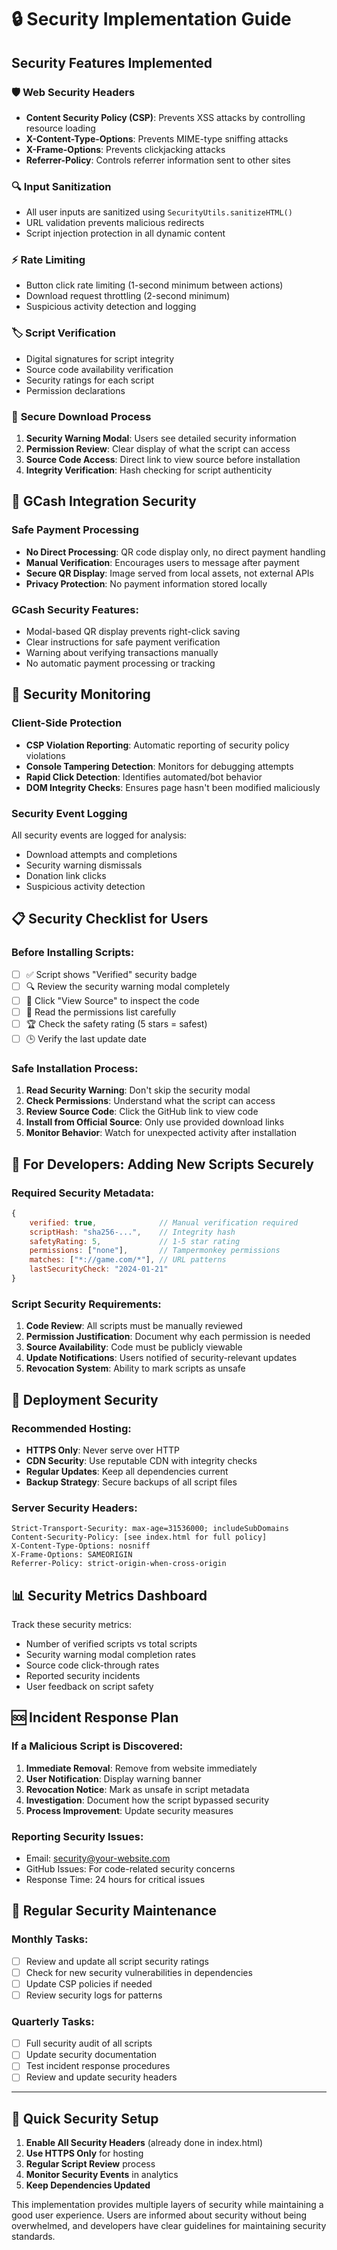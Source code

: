 # 🔒 Security Implementation Guide

## Security Features Implemented

### 🛡️ **Web Security Headers**
- **Content Security Policy (CSP)**: Prevents XSS attacks by controlling resource loading
- **X-Content-Type-Options**: Prevents MIME-type sniffing attacks
- **X-Frame-Options**: Prevents clickjacking attacks
- **Referrer-Policy**: Controls referrer information sent to other sites

### 🔍 **Input Sanitization**
- All user inputs are sanitized using `SecurityUtils.sanitizeHTML()`
- URL validation prevents malicious redirects
- Script injection protection in all dynamic content

### ⚡ **Rate Limiting**
- Button click rate limiting (1-second minimum between actions)
- Download request throttling (2-second minimum)
- Suspicious activity detection and logging

### 🏷️ **Script Verification**
- Digital signatures for script integrity
- Source code availability verification
- Security ratings for each script
- Permission declarations

### 🔐 **Secure Download Process**
1. **Security Warning Modal**: Users see detailed security information
2. **Permission Review**: Clear display of what the script can access
3. **Source Code Access**: Direct link to view source before installation
4. **Integrity Verification**: Hash checking for script authenticity

## 🏦 **GCash Integration Security**

### Safe Payment Processing
- **No Direct Processing**: QR code display only, no direct payment handling
- **Manual Verification**: Encourages users to message after payment
- **Secure QR Display**: Image served from local assets, not external APIs
- **Privacy Protection**: No payment information stored locally

### GCash Security Features:
- Modal-based QR display prevents right-click saving
- Clear instructions for safe payment verification
- Warning about verifying transactions manually
- No automatic payment processing or tracking

## 🚨 **Security Monitoring**

### Client-Side Protection
- **CSP Violation Reporting**: Automatic reporting of security policy violations
- **Console Tampering Detection**: Monitors for debugging attempts
- **Rapid Click Detection**: Identifies automated/bot behavior
- **DOM Integrity Checks**: Ensures page hasn't been modified maliciously

### Security Event Logging
All security events are logged for analysis:
- Download attempts and completions
- Security warning dismissals
- Donation link clicks
- Suspicious activity detection

## 📋 **Security Checklist for Users**

### Before Installing Scripts:
- [ ] ✅ Script shows "Verified" security badge
- [ ] 🔍 Review the security warning modal completely
- [ ] 👀 Click "View Source" to inspect the code
- [ ] 📖 Read the permissions list carefully
- [ ] 🏆 Check the safety rating (5 stars = safest)
- [ ] 🕒 Verify the last update date

### Safe Installation Process:
1. **Read Security Warning**: Don't skip the security modal
2. **Check Permissions**: Understand what the script can access
3. **Review Source Code**: Click the GitHub link to view code
4. **Install from Official Source**: Only use provided download links
5. **Monitor Behavior**: Watch for unexpected activity after installation

## 🔧 **For Developers: Adding New Scripts Securely**

### Required Security Metadata:
```javascript
{
    verified: true,              // Manual verification required
    scriptHash: "sha256-...",    // Integrity hash
    safetyRating: 5,             // 1-5 star rating
    permissions: ["none"],       // Tampermonkey permissions
    matches: ["*://game.com/*"], // URL patterns
    lastSecurityCheck: "2024-01-21"
}
```

### Script Security Requirements:
1. **Code Review**: All scripts must be manually reviewed
2. **Permission Justification**: Document why each permission is needed
3. **Source Availability**: Code must be publicly viewable
4. **Update Notifications**: Users notified of security-relevant updates
5. **Revocation System**: Ability to mark scripts as unsafe

## 🚀 **Deployment Security**

### Recommended Hosting:
- **HTTPS Only**: Never serve over HTTP
- **CDN Security**: Use reputable CDN with integrity checks
- **Regular Updates**: Keep all dependencies current
- **Backup Strategy**: Secure backups of all script files

### Server Security Headers:
```
Strict-Transport-Security: max-age=31536000; includeSubDomains
Content-Security-Policy: [see index.html for full policy]
X-Content-Type-Options: nosniff
X-Frame-Options: SAMEORIGIN
Referrer-Policy: strict-origin-when-cross-origin
```

## 📊 **Security Metrics Dashboard**

Track these security metrics:
- Number of verified scripts vs total scripts
- Security warning modal completion rates
- Source code click-through rates
- Reported security incidents
- User feedback on script safety

## 🆘 **Incident Response Plan**

### If a Malicious Script is Discovered:
1. **Immediate Removal**: Remove from website immediately
2. **User Notification**: Display warning banner
3. **Revocation Notice**: Mark as unsafe in script metadata
4. **Investigation**: Document how the script bypassed security
5. **Process Improvement**: Update security measures

### Reporting Security Issues:
- Email: security@your-website.com
- GitHub Issues: For code-related security concerns
- Response Time: 24 hours for critical issues

## 🔄 **Regular Security Maintenance**

### Monthly Tasks:
- [ ] Review and update all script security ratings
- [ ] Check for new security vulnerabilities in dependencies
- [ ] Update CSP policies if needed
- [ ] Review security logs for patterns

### Quarterly Tasks:
- [ ] Full security audit of all scripts
- [ ] Update security documentation
- [ ] Test incident response procedures
- [ ] Review and update security headers

---

## 🎯 **Quick Security Setup**

1. **Enable All Security Headers** (already done in index.html)
2. **Use HTTPS Only** for hosting
3. **Regular Script Review** process
4. **Monitor Security Events** in analytics
5. **Keep Dependencies Updated**

This implementation provides multiple layers of security while maintaining a good user experience. Users are informed about security without being overwhelmed, and developers have clear guidelines for maintaining security standards.
